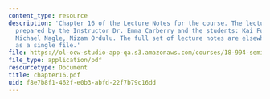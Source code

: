```yaml
---
content_type: resource
description: 'Chapter 16 of the Lecture Notes for the course. The lecture notes were
  prepared by the Instructor Dr. Emma Carberry and the students: Kai Fung, David Glasser,
  Michael Nagle, Nizam Ordulu. The full set of lecture notes are elsewhere available
  as a single file.'
file: https://ol-ocw-studio-app-qa.s3.amazonaws.com/courses/18-994-seminar-in-geometry-fall-2004/f8e7b8f1462fe0b3abfd22f7b79c16dd_chapter16.pdf
file_type: application/pdf
resourcetype: Document
title: chapter16.pdf
uid: f8e7b8f1-462f-e0b3-abfd-22f7b79c16dd
---
```

